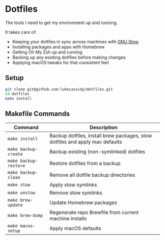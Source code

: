 # Dotfiles
The tools I need to get my environment up and running.

It takes care of:
- Keeping your dotfiles in sync across machines with [GNU Stow](https://www.gnu.org/software/stow/)
- Installing packages and apps with Homebrew
- Getting Oh My Zsh up and running
- Backing up any existing dotfiles before making changes
- Applying macOS tweaks for that consistent feel

## Setup
```bash
git clone git@github.com:lukecassidy/dotfiles.git
cd dotfiles
make install
```

## Makefile Commands
| Command               | Description                                                                  |
| --------------------- | ---------------------------------------------------------------------------- |
| `make install`        | Backup dotfiles, install brew packages, stow dotfiles and apply mac defaults |
| `make backup-create`  | Backup existing (non-symlinked) dotfiles                                     |
| `make backup-restore` | Restore dotfiles from a backup                                               |
| `make backup-clean`   | Remove all dotfile backup directories                                        |
| `make stow`           | Apply stow symlinks                                                          |
| `make unstow`         | Remove stow symlinks                                                         |
| `make brew-update`    | Update Homebrew packages                                                     |
| `make brew-dump`      | Regenerate repo Brewfile from current machine installs                       |
| `make macos-setup`    | Apply macOS defaults                                                         |
